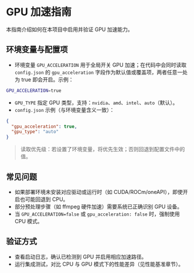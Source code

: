 # GPU 加速指南

本指南介绍如何在本项目中启用并验证 GPU 加速能力。

## 环境变量与配置项

- 环境变量 `GPU_ACCELERATION` 用于全局开关 GPU 加速；在代码中会同时读取 `config.json` 的 `gpu_acceleration` 字段作为默认值或覆盖项，两者任意一处为 true 即会开启。示例：

```bash
GPU_ACCELERATION=true
```

- `GPU_TYPE` 指定 GPU 类型，支持：`nvidia`、`amd`、`intel`、`auto`（默认）。
- `config.json` 示例（与环境变量含义一致）：

```json
{
  "gpu_acceleration": true,
  "gpu_type": "auto"
}
```

> 读取优先级：若设置了环境变量，将优先生效；否则回退到配置文件中的值。

## 常见问题

- 如果部署环境未安装对应驱动或运行时（如 CUDA/ROCm/oneAPI），即使开启也可能回退到 CPU。
- 部分预处理步骤（如 ffmpeg 硬件加速）需要系统已正确识别 GPU 设备。
- 当 `GPU_ACCELERATION=false` 或 `gpu_acceleration: false` 时，强制使用 CPU 模式。

## 验证方式

- 查看启动日志，确认已检测到 GPU 并启用相应加速路径。
- 运行集成测试，对比 CPU 与 GPU 模式下的性能差异（见性能基准章节）。